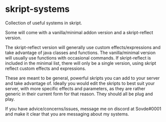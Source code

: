 # skript-systems
Collection of useful systems in skript. 

Some will come with a vanilla/minimal addon version and a skript-reflect version.

The skript-reflect version will generally use custom effects/expressions and take advantage of java classes and functions.
The vanilla/minimal version will usually use functions with occasional commands. If skript-reflect is included in the minimal list, there will only be a single version, using skript reflect custom effects and expressions.

These are meant to be general, powerful skripts you can add to your server and take advantage of. Ideally you would edit the skripts to best suit your server, with more specific effects and parameters, as they are rather generic in their current form for that reason. They should all be plug and play.

If you have advice/concerns/issues, message me on discord at Sovde#0001 and make it clear that you are messaging about my systems.
